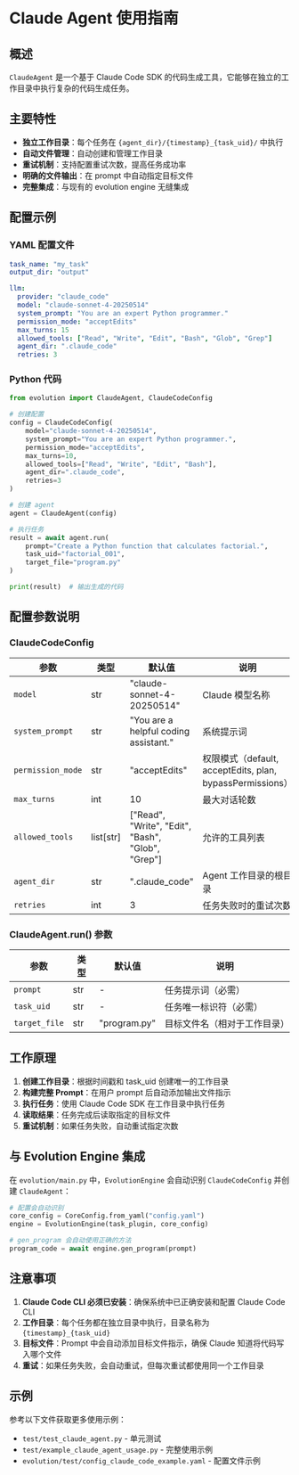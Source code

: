 # Claude Agent 使用指南

## 概述

`ClaudeAgent` 是一个基于 Claude Code SDK 的代码生成工具，它能够在独立的工作目录中执行复杂的代码生成任务。

## 主要特性

- **独立工作目录**：每个任务在 `{agent_dir}/{timestamp}_{task_uid}/` 中执行
- **自动文件管理**：自动创建和管理工作目录
- **重试机制**：支持配置重试次数，提高任务成功率
- **明确的文件输出**：在 prompt 中自动指定目标文件
- **完整集成**：与现有的 evolution engine 无缝集成

## 配置示例

### YAML 配置文件

```yaml
task_name: "my_task"
output_dir: "output"

llm:
  provider: "claude_code"
  model: "claude-sonnet-4-20250514"
  system_prompt: "You are an expert Python programmer."
  permission_mode: "acceptEdits"
  max_turns: 15
  allowed_tools: ["Read", "Write", "Edit", "Bash", "Glob", "Grep"]
  agent_dir: ".claude_code"
  retries: 3
```

### Python 代码

```python
from evolution import ClaudeAgent, ClaudeCodeConfig

# 创建配置
config = ClaudeCodeConfig(
    model="claude-sonnet-4-20250514",
    system_prompt="You are an expert Python programmer.",
    permission_mode="acceptEdits",
    max_turns=10,
    allowed_tools=["Read", "Write", "Edit", "Bash"],
    agent_dir=".claude_code",
    retries=3
)

# 创建 agent
agent = ClaudeAgent(config)

# 执行任务
result = await agent.run(
    prompt="Create a Python function that calculates factorial.",
    task_uid="factorial_001",
    target_file="program.py"
)

print(result)  # 输出生成的代码
```

## 配置参数说明

### ClaudeCodeConfig

| 参数 | 类型 | 默认值 | 说明 |
|------|------|--------|------|
| `model` | str | "claude-sonnet-4-20250514" | Claude 模型名称 |
| `system_prompt` | str | "You are a helpful coding assistant." | 系统提示词 |
| `permission_mode` | str | "acceptEdits" | 权限模式（default, acceptEdits, plan, bypassPermissions） |
| `max_turns` | int | 10 | 最大对话轮数 |
| `allowed_tools` | list[str] | ["Read", "Write", "Edit", "Bash", "Glob", "Grep"] | 允许的工具列表 |
| `agent_dir` | str | ".claude_code" | Agent 工作目录的根目录 |
| `retries` | int | 3 | 任务失败时的重试次数 |

### ClaudeAgent.run() 参数

| 参数 | 类型 | 默认值 | 说明 |
|------|------|--------|------|
| `prompt` | str | - | 任务提示词（必需） |
| `task_uid` | str | - | 任务唯一标识符（必需） |
| `target_file` | str | "program.py" | 目标文件名（相对于工作目录） |

## 工作原理

1. **创建工作目录**：根据时间戳和 task_uid 创建唯一的工作目录
2. **构建完整 Prompt**：在用户 prompt 后自动添加输出文件指示
3. **执行任务**：使用 Claude Code SDK 在工作目录中执行任务
4. **读取结果**：任务完成后读取指定的目标文件
5. **重试机制**：如果任务失败，自动重试指定次数

## 与 Evolution Engine 集成

在 `evolution/main.py` 中，`EvolutionEngine` 会自动识别 `ClaudeCodeConfig` 并创建 `ClaudeAgent`：

```python
# 配置会自动识别
core_config = CoreConfig.from_yaml("config.yaml")
engine = EvolutionEngine(task_plugin, core_config)

# gen_program 会自动使用正确的方法
program_code = await engine.gen_program(prompt)
```

## 注意事项

1. **Claude Code CLI 必须已安装**：确保系统中已正确安装和配置 Claude Code CLI
2. **工作目录**：每个任务都在独立目录中执行，目录名称为 `{timestamp}_{task_uid}`
3. **目标文件**：Prompt 中会自动添加目标文件指示，确保 Claude 知道将代码写入哪个文件
4. **重试**：如果任务失败，会自动重试，但每次重试都使用同一个工作目录

## 示例

参考以下文件获取更多使用示例：
- `test/test_claude_agent.py` - 单元测试
- `test/example_claude_agent_usage.py` - 完整使用示例
- `evolution/test/config_claude_code_example.yaml` - 配置文件示例
